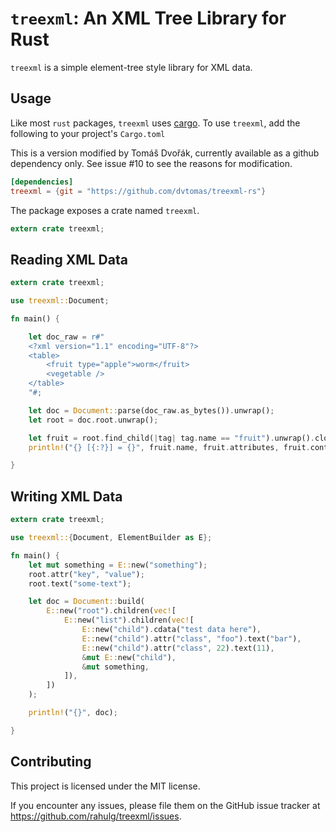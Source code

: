 # `treexml`: An XML Tree Library for Rust

`treexml` is a simple element-tree style library for XML data.

## Usage

Like most `rust` packages, `treexml` uses [cargo](http://crates.io).
To use `treexml`, add the following to your project's `Cargo.toml`

This is a version modified by Tomáš Dvořák, currently available as a github dependency only. See issue #10 to see the reasons for modification.

```toml
[dependencies]
treexml = {git = "https://github.com/dvtomas/treexml-rs"}
```

The package exposes a crate named `treexml`.

```rust
extern crate treexml;
```

## Reading XML Data

```rust
extern crate treexml;

use treexml::Document;

fn main() {

    let doc_raw = r#"
    <?xml version="1.1" encoding="UTF-8"?>
    <table>
        <fruit type="apple">worm</fruit>
        <vegetable />
    </table>
    "#;

    let doc = Document::parse(doc_raw.as_bytes()).unwrap();
    let root = doc.root.unwrap();

    let fruit = root.find_child(|tag| tag.name == "fruit").unwrap().clone();
    println!("{} [{:?}] = {}", fruit.name, fruit.attributes, fruit.contents.unwrap());

}
```

## Writing XML Data

```rust
extern crate treexml;

use treexml::{Document, ElementBuilder as E};

fn main() {
    let mut something = E::new("something");
    root.attr("key", "value");
    root.text("some-text");

    let doc = Document::build(
        E::new("root").children(vec![
            E::new("list").children(vec![
                E::new("child").cdata("test data here"),
                E::new("child").attr("class", "foo").text("bar"),
                E::new("child").attr("class", 22).text(11),
                &mut E::new("child"),
                &mut something,
            ]),
        ])
    );

    println!("{}", doc);

}
```

## Contributing

This project is licensed under the MIT license.

If you encounter any issues, please file them on the GitHub issue tracker at https://github.com/rahulg/treexml/issues.
